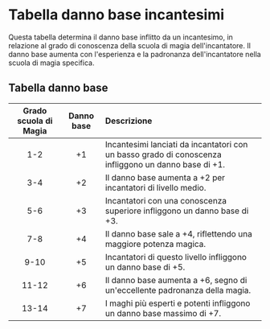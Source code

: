 # Tabella danno base incantesimi
Questa tabella determina il danno base inflitto da un incantesimo, in relazione al grado di conoscenza della scuola di magia dell'incantatore. Il danno base aumenta con l'esperienza e la padronanza dell'incantatore nella scuola di magia specifica.

## Tabella danno base
| Grado scuola di Magia | Danno base  | Descrizione                                                                                          |
| :-------------------: | :---------: | :--------------------------------------------------------------------------------------------------- |
| 1-2                   | +1          | Incantesimi lanciati da incantatori con un basso grado di conoscenza infliggono un danno base di +1. |
| 3-4                   | +2          | Il danno base aumenta a +2 per incantatori di livello medio.                                         |
| 5-6                   | +3          | Incantatori con una conoscenza superiore infliggono un danno base di +3.                             |
| 7-8                   | +4          | Il danno base sale a +4, riflettendo una maggiore potenza magica.                                    |
| 9-10                  | +5          | Incantatori di questo livello infliggono un danno base di +5.                                        |
| 11-12                 | +6          | Il danno base aumenta a +6, segno di un'eccellente padronanza della magia.                           |
| 13-14                 | +7          | I maghi più esperti e potenti infliggono un danno base massimo di +7.                                |
